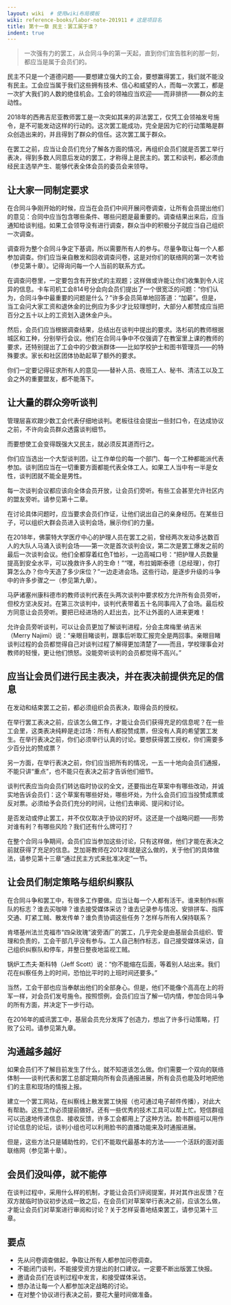 ```yaml
---
layout: wiki  # 使用wiki布局模板
wiki: reference-books/labor-note-201911 # 这是项目名
title: 第十一章 民主：罢工属于谁？
indent: true
---
```

>一次强有力的罢工，从合同斗争的第一天起，直到你们宣告胜利的那一刻，都应当是属于会员们的。

民主不只是一个道德问题——要想建立强大的工会，要想赢得罢工，我们就不能没有民主。工会应当属于我们这些拥有技术、信心和威望的人，而每一次罢工，都是一次扩大我们的人数的绝佳机会。工会的领袖应当欢迎——而非排挤——群众的主动性。

2018年的西弗吉尼亚教师罢工是一次突如其来的非法罢工，仅凭工会领袖发号施令，是不可能发动这样的行动的。这次罢工能成功，完全是因为它的行动策略是群众创造出来的，并且得到了群众的信任。这次罢工属于群众。

在罢工之前，应当让会员们充分了解各方面的情况，再组织会员们就是否罢工举行表决，得到多数人同意后发动的罢工，才称得上是民主的。罢工和谈判，都必须由经民主选举产生、能够代表全体会员的委员会来领导。

## 让大家一同制定要求

在合同斗争刚开始的时候，应当在会员们中间开展问卷调查，让所有会员提出他们的意见：合同中应当包含哪些条件、哪些问题是最重要的。调查结果出来后，应当通知给谈判组。如果工会领导没有进行调查，群众当中的积极分子就应当自己组织一次调查。

调查将为整个合同斗争定下基调，所以需要所有人的参与。尽量争取让每一个人都参加调查。你们应当亲自散发和回收调查问卷，这是对你们的联络网的第一次考验（参见第十章）。记得询问每一个人当前的联系方式。

在调查问卷里，一定要包含有开放式的主观题；这样做或许能让你们收集到令人诧异的信息。卡车司机工会814号分会向会员们提出了一个很宽泛的问题：“你们认为，合同斗争中最重要的问题是什么？”许多会员简单地回答道：“加薪”。但是，当工会问大家工资和退休金的比例应为多少才比较理想时，大部分人都赞成应当把百分之五十以上的工资划入退休金户头。

然后，会员们应当根据调查结果，总结出在谈判中提出的要求。洛杉矶的教师根据城区和工种，分别举行会议。他们在合同斗争中不仅强调了在教室里上课的教师的要求，还特别提出了工会中的少数派群体——比如学校护士和图书管理员——的特殊要求。家长和社区团体协助起草了额外的要求。

你们一定要记得征求所有人的意见——替补人员、夜班工人、秘书、清洁工以及工会之外的重要盟友，都不能落下。

## 让大量的群众旁听谈判

管理层喜欢跟少数工会代表仔细地谈判。老板往往会提出一些封口令，在达成协议之前，不许向会员群众透露谈判细节。

而要想使工会变得既强大又民主，就必须反其道而行之。

你们应当选出一个大型谈判团，让工作单位的每一个部门、每一个工种都能派代表参加。谈判团应当在一切重要方面都能代表全体工人。如果工人当中有一半是女性，谈判团就不能全是男性。

每一次谈判会议都应该向全体会员开放，让会员们旁听。有些工会甚至允许社区内的盟友旁听。请参见第十二章。

在讨论具体问题时，应当要求会员们作证，让他们说出自己的亲身经历。在某些日子，可以组织大群会员进入谈判会场，展示你们的力量。

在2018年，佛蒙特大学医疗中心的护理人员在罢工之前，曾经两次发动多达数百人的大队人马涌入谈判会场——第一次是首次谈判会议，第二次是罢工爆发之前的最后一次谈判会议。他们全都穿着红色T恤衫，一边高喊口号：“把护理人员数量提高到安全水平，可以挽救许多人的生命！”“嘿，布拉姆斯泰德〔总经理〕，你打算怎么办？你今天造了多少床位？”一边走进会场。这些行动，是逐步升级的斗争中的许多步骤之一（参见第九章）。

马萨诸塞州康科德市的教师谈判代表在头两次谈判中要求校方允许所有会员旁听，但校方坚决反对。在第三次谈判中，谈判代表带着五十名同事闯入了会场。最后校方同意让会员旁听。要把已经进场的人赶出去，比不让外面的人进来更难！

允许会员旁听谈判，可以让会员更加了解谈判进程，分会主席梅里·纳吉米（Merry Najimi）说：“亲眼目睹谈判，跟事后听取汇报完全是两回事。亲眼目睹谈判过程的会员都觉得自己对谈判过程了解得更加清楚了——而且，学校理事会对教师的轻慢，更让他们愤怒。没能旁听谈判的会员都觉得不高兴。”

## 应当让会员们进行民主表决，并在表决前提供充足的信息

在发动和结束罢工之前，都必须组织会员表决，取得会员的授权。

在举行罢工表决之前，应该怎么做工作，才能让会员们获得充足的信息呢？在一些工会里，这类表决纯粹是走过场：所有人都投赞成票，但没有人真的希望罢工发生。在举行表决之前，你们必须举行认真的讨论。要想获得罢工授权，你们需要多少百分比的赞成票？

另一方面，在举行表决之前，你们应当把所有的情况，一五一十地向会员们通报，不能只讲“重点”，也不能只在表决之前才告诉他们细节。

谈判代表应当向会员们转达临时协议的全文，还要指出在草案中有哪些改动，并诚实地告诉会员们：这个草案有哪些好处，哪些坏处，为什么会员们应当投赞成票或反对票。必须给予会员们充分的时间，让他们去审阅、提问和讨论。

是否发动或停止罢工，并不仅仅取决于协议的好坏。这还是一个战略问题——形势对谁有利？有哪些风险？我们还有什么牌可打？

在整个合同斗争期间，会员们应当参加这些讨论，只有这样做，他们才能在表决之前就获得了充足的信息。芝加哥教师在2012年就是这么做的，关于他们的具体做法，请参见第十三章“通过民主方式来批准决定”一节。

## 让会员们制定策略与组织纠察队

在合同斗争和罢工中，有很多工作要做。应当让每一个人都有活干。谁来制作纠察队的标志？谁去买咖啡？谁去接受媒体采访？谁去记录参与情况、安排拼车、指挥交通、盯紧工贼、散发传单？谁负责协调这些任务？怎样与所有人保持联系？

肯塔基州法兰克福市“四朵玫瑰”波旁酒厂的罢工，几乎完全是由基层会员组织、管理和负责的，工会干部几乎没有参与。工人自己制作标志，自己接受媒体采访，自己组织纠察队和停车，并整日整夜地监视工贼。

锅炉工杰夫·斯科特（Jeff Scott）说：“你不能缩在后面，等着别人站出来。我们花在纠察任务上的时间，恐怕比平时的上班时间还要多。”

当然，工会干部也应当奉献出他们的全部身心。但是，他们不能像个高高在上的将军一样，对会员们发号施令。按照惯例，会员们应当了解一切内情，参加合同斗争的所有方面，并决定下一步行动。

在2016年的威讯罢工中，基层会员充分发挥了创造力，想出了许多行动策略，打败了公司。请参见第九章。

## 沟通越多越好

如果会员们不了解目前发生了什么，就不知道该怎么做。你们需要一个双向的联络体制——谈判代表和罢工总部定期向所有会员通报进展，所有会员也能及时地把他们的主意和现场的情报上报。

建立一个罢工网站，在纠察线上散发罢工快报（也可通过电子邮件传播），对此大有帮助。这些工作必须提前做好。还有一些优秀的技术工具可以帮上忙。短信群组可以迅速地传递信息、接收反馈，许多工会都用上了这种方法。脸书群组可以用作讨论信息的论坛，谈判小组也可以利用脸书的直播功能来及时通报进展。

但是，这些方法只是辅助性的，它们不能取代最基本的方法——一个活跃的面对面联络网（参见第十章）。

## 会员们没叫停，就不能停

在谈判过程中，采用什么样的机制，才能让会员们评阅提案，并对其作出反馈？在双方就临时协议初步达成一致之后，在会员们对草案举行表决之前，应该怎么做，才能让会员们对草案进行审阅和讨论？关于怎样妥善地结束罢工，请参见第十三章。

## 要点

- 先从问卷调查做起，争取让所有人都参加问卷调查。
- 不能闭门谈判，不能接受资方提出的封口建议。一定要不断出版罢工快报。
- 邀请会员们在谈判过程中发言，和接受媒体采访。
- 想办法让每一个人都参加决定战略的讨论。
- 在对整个协议进行表决之前，要花大量时间做准备。

